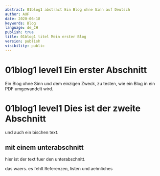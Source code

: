 ```yaml
---
abstract: 01blog1 abstract Ein Blog ohne Sinn auf Deutsch
author: AUF
date: 2020-06-18
keywords: Blog
language: de_CH
publish: true
title: 01blog1 titel Mein erster Blog
version: publish
visibility: public
---
```

# 01blog1 level1 Ein erster Abschnitt
Ein Blog ohne Sinn und dem einzigen Zweck, zu testen, wie ein Blog in 
ein PDF umgewandelt wird.

# 01blog1 level1 Dies ist der zweite Abschnitt
und auch ein bischen text.

## mit einem unterabschnitt
hier ist der text fuer den unterabschnitt.

das waers. es fehlt Referenzen, listen und aehnliches